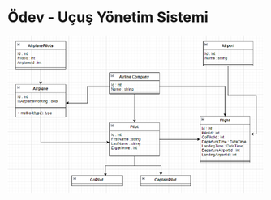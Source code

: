 # Ödev - Uçuş Yönetim Sistemi

![github](https://github.com/Emopusta/patika-dev-projects/blob/main/Object%20Oriented%20Programming/%C3%96dev%20-%20U%C3%A7u%C5%9F%20Y%C3%B6netim%20Sistemi/AirportOOPPatika.PNG)
